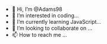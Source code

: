 - 👋 Hi, I’m @Adams98
- 👀 I’m interested in coding...
- 🌱 I’m currently learning JavaScript...
- 💞️ I’m looking to collaborate on ...
- 📫 How to reach me ...

<!---
Admams98/Admams98 is a ✨ special ✨ repository because its `README.md` (this file) appears on your GitHub profile.
You can click the Preview link to take a look at your changes.
--->
